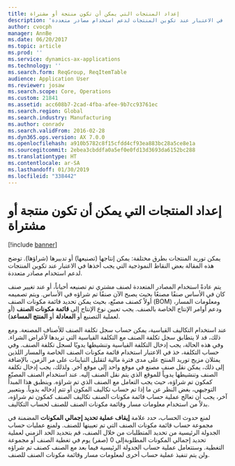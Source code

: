 ```yaml
---
title: إعداد المنتجات التي يمكن أن تكون منتجة أو مشتراة
description: 'يمكن توريد المنتجات بطرق مختلفة: يمكن إنتاجها (تصنيعها) أو تدبيرها (شراؤها). توضح هذه المقالة بعض النقاط النموذجية التي يجب أخذها في الاعتبار عند تكوين المنتجات لدعم استخدام مصادر متعددة.'
author: cvocph
manager: AnnBe
ms.date: 06/20/2017
ms.topic: article
ms.prod: ''
ms.service: dynamics-ax-applications
ms.technology: ''
ms.search.form: ReqGroup, ReqItemTable
audience: Application User
ms.reviewer: josaw
ms.search.scope: Core, Operations
ms.custom: 21841
ms.assetid: acc608b7-2cad-4fba-afee-9b7cc93761ec
ms.search.region: Global
ms.search.industry: Manufacturing
ms.author: conradv
ms.search.validFrom: 2016-02-28
ms.dyn365.ops.version: AX 7.0.0
ms.openlocfilehash: a910b5782c8f15cfdd4cf93ea883bc28a5ce8e1a
ms.sourcegitcommit: 2ebea3cbddfa0a5ef0e0fd13d3693da6152bc288
ms.translationtype: HT
ms.contentlocale: ar-SA
ms.lasthandoff: 01/30/2019
ms.locfileid: "338442"
---
```

# <a name="set-up-products-that-can-be-produced-or-procured"></a>إعداد المنتجات التي يمكن أن تكون منتجة أو مشتراة

[!include [banner](../includes/banner.md)]

يمكن توريد المنتجات بطرق مختلفة: يمكن إنتاجها (تصنيعها) أو تدبيرها (شراؤها). توضح هذه المقالة بعض النقاط النموذجية التي يجب أخذها في الاعتبار عند تكوين المنتجات لدعم استخدام مصادر متعددة. 

يتم عادةً استخدام المصادر المتعددة لصنف مشتري تم تصنيعه أحياناً، أو عند تغيير صنف كان في الأساس صنفًا مصنعًا بحيث يصبح الآن صنفًا تم شراؤه في الأساس. ويتم تصميمه أولاً كصنف مصنّع، بحيث يمكن تحديد قائمة مكونات الصنف (BOM) ومعلومات المسار، ودعم أوامر الإنتاج الخاصة بالصنف. يجب تعيين نوع الإنتاج إلى **قائمة مكونات الصنف** (أو لعملية التصنيع أو **المعادلة** أو **المنتج المساعد**).

عند استخدام التكاليف القياسية، يمكن حساب سجل تكلفة الصنف للأصناف المصنعة. ومع ذلك، قد لا يتطابق سجل تكلفة الصنف مع التكلفة القياسية التي تريدها لأغراض الشراء. وفي هذه الحالة، يجب إدخال التكلفة القياسية وتنشيطها يدويًا لسجل تكلفة الصنف. وفي حساب التكلفة، خذ في الاعتبار استخدام قائمة مكونات الصنف الخاصة والمسار اللذين يمثلان مزيج توريد المنتج على مدى فترة مالية لتقليل التباينات على مر الزمن. بالإضافة إلى ذلك، يمكن نقل صنف مصنع في موقع واحد إلى موقع آخر. ولذلك، يجب إدخال تكلفة الصنف وتنشيطها يدوياً للموقع الذي يتم نقل الصنف إليه. عند استخدام الصنف المصنّع كمكون تم شراؤه، حيث يجب التعامل مع الصنف الذي تم شراؤه. وينطبق هذا المبدأ التوجيهي، بغض النظر عن ما إذا تم حساب تكاليف المكون أو تتم إدخاله يدوياً. وبتعبير آخر، يجب أن تعالج عملية حساب قائمة مكونات الصنف تكاليف الصنف كمكون تم شراؤه، بدلاً من استخدام معلومات مسار وقائمة مكونات الصنف للصنف لحساب التكاليف. 

لمنع حدوث الحساب، حدد علامة **إيقاف عملية تحديد إجمالي المكونات** المضمنة في مجموعة حساب قائمة مكونات الصنف التي تم تعيينها للصنف. ولمنع عمليات حساب الجدولة الرئيسية من تحديد المتطلبات من خلال الصنف، قم بتحديد الحد الزمني لعملية تحديد إجمالي المكونات المطلوبة‬إلى 0 (صفر) يوم في تغطية الصنف أو مجموعة التغطية. وستتعامل عملية حساب الجدولة الرئيسية فيما بعد مع الصنف كصنف تم شراؤه ولن يتم تنفيذ عملية حساب أخرى لمعلومات مسار وقائمة مكونات الصنف للصنف.






